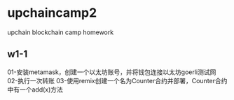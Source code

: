 # upchaincamp2
upchain blockchain camp homework

## w1-1
01-安装metamask，创建一个以太坊账号，并将钱包连接以太坊goerli测试网 
02-执行一次转账 
03-使用remix创建一个名为Counter合约并部署，Counter合约中有一个add(x)方法 
